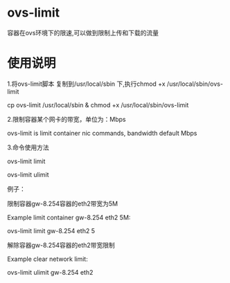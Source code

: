 # ovs-limit
<p>容器在ovs环境下的限速,可以做到限制上传和下载的流量</p>

# 使用说明
<p>1.将ovs-limit脚本 复制到/usr/local/sbin 下,执行chmod +x /usr/local/sbin/ovs-limit</p>

  <p>cp ovs-limit /usr/local/sbin & chmod +x /usr/local/sbin/ovs-limit</p>

 <p>2.限制容器某个网卡的带宽，单位为：Mbps</p>
  <p> ovs-limit is limit container nic commands, bandwidth default Mbps</p>
 <p>3.命令使用方法</p>
 <p>ovs-limit  limit <container name> <container_nic> <bandwidth></p>
 <p>ovs-limit  ulimit <container name> <container_nic></p>

 <p>例子：</p>
 <p>限制容器gw-8.254容器的eth2带宽为5M</p>
 <p>Example limit container gw-8.254 eth2 5M:</p>
 <p>  ovs-limit  limit gw-8.254 eth2 5</p>
  
 <p>解除容器gw-8.254容器的eth2带宽限制</p>
 <p>Example clear network limit:</p>
 <p>  ovs-limit  ulimit  gw-8.254 eth2</p>
  
  
